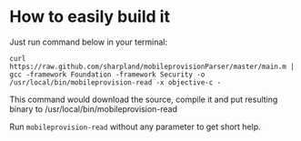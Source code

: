 How to easily build it
=====================

Just run command below in your terminal:

    curl https://raw.github.com/sharpland/mobileprovisionParser/master/main.m | gcc -framework Foundation -framework Security -o /usr/local/bin/mobileprovision-read -x objective-c -

This command would download the source, compile it and put resulting binary to /usr/local/bin/mobileprovision-read

Run `mobileprovision-read` without any parameter to get short help.

